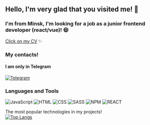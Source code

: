 ## Hello, I'm very glad that you visited me! 👋
### I'm from Minsk, I'm looking for a job as a junior frontend developer (react/vue)! 😄 

[Click on my CV](https://rabota.by/) ✨

### My contacts!
#### I am only in Telegram
[![Telegram](https://img.shields.io/badge/-Telegram-090909?style=flat-square&logo=Telegram&LogoColor=27A0D9)](https://t.me/scrappyzzz)

### Languages and Tools
![JavaScript](https://img.shields.io/badge/-JavaScript-090909?style=flat-square&logo=JavaScript&LogoColor=47C5FB)
![HTML](https://img.shields.io/badge/-HTML5-090909?style=flat-square&logo=HTML5&LogoColor=47C5FB)
![CSS](https://img.shields.io/badge/-CSS3-090909?style=flat-square&logo=CSS3&LogoColor=47C5FB)
![SASS](https://img.shields.io/badge/-SASS-090909?style=flat-square&logo=SASS&LogoColor=47C5FB)
![NPM](https://img.shields.io/badge/-NPM-090909?style=flat-square&logo=NPM&LogoColor=47C5FB)
![REACT](https://img.shields.io/badge/-REACT-090909?style=flat-square&logo=REACT&LogoColor=47C5FB)

The most popular technologies in my projects!
</br>
[![Top Langs](https://github-readme-stats.vercel.app/api/top-langs/?username=scrappyjs666&layout=compact)](https://github.com/anuraghazra/github-readme-stats)

<!--
**scrappyjs666/scrappyjs666** is a ✨ _special_ ✨ repository because its `README.md` (this file) appears on your GitHub profile.





